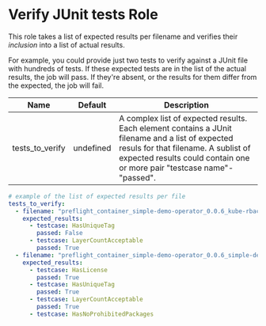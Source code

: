 # Verify JUnit tests Role

This role takes a list of expected results per filename and verifies their
_inclusion_ into a list of actual results.

For example, you could provide just two tests to verify against a JUnit file with hundreds of tests. If these expected tests are in the list of the actual results, the job will pass. If they're absent, or the results for them differ from the expected, the job will fail.


Name                               | Default                                              | Description
---------------------------------- | ---------------------------------------------------- | -------------------------------------------------------------
tests\_to\_verify               | undefined                                                | A complex list of expected results. Each element contains a JUnit filename and a list of expected resuls for that filename. A sublist of expected results could contain one or more pair "testcase name"-"passed".

```yaml
# example of the list of expected results per file
tests_to_verify:
  - filename: "preflight_container_simple-demo-operator_0.0.6_kube-rbac-proxy_results-junit.xml"
    expected_results:
      - testcase: HasUniqueTag
        passed: False
      - testcase: LayerCountAcceptable
        passed: True
  - filename: "preflight_container_simple-demo-operator_0.0.6_simple-demo-operator_results-junit.xml"
    expected_results:
      - testcase: HasLicense
        passed: True
      - testcase: HasUniqueTag
        passed: True
      - testcase: LayerCountAcceptable
        passed: True
      - testcase: HasNoProhibitedPackages
```
